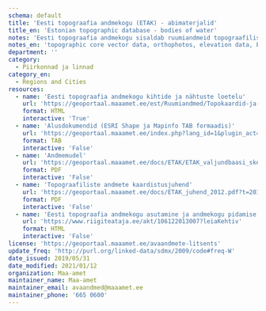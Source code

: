 ```yaml
---
schema: default
title: 'Eesti topograafia andmekogu (ETAK) - abimaterjalid'
title_en: 'Estonian topographic database - bodies of water'
notes: 'Eesti topograafia andmekogu sisaldab ruumiandmeid topograafiliste nähtuste kohta. Andmetest toodetakse Eesti põhikaarti ning Maa-ameti geoportaali kaardirakenduste kaudu kasutatavaid aluskaarte. Avaandmetena on allalaaditavad andmekogu tuumandmed (kõlvikud, transpordivõrk, ehitised, veekogud ja hüdrograafilised rajatised, pinnamood), samuti ortofotod, kõrgusandmed (LiDAR andmed, kõrgusmudelid, samakõrgusjooned), Eesti põhikaart. Allolevad ruumiandmed on igaühele vabaks kasutamiseks. Palume viidata andmete päritolule ja väljavõtte ajale (näiteks "Aluskaart: Maa-amet 2020"). Andmeid alla laadides nõustute <a href="https://geoportaal.maaamet.ee/docs/Avaandmed/ETAK_ruumiandmete_litsentsileping.pdf">avaandmete kasutamise tingimustega</a>. Maa-amet püüab tagada andmete allalaadimisteenuse ning andmete regulaarse uuendamise mõistlikul viisil toimivana, kuid ei garanteeri nende toimimist igal võimalikul ajahetkel. <p><a href="https://geoportaal.maaamet.ee/index.php?lang_id=1&page_id=79">Eesti topograafia andmekogu tutvustav veebileht</a>.</p>'
notes_en: 'topographic core vector data, orthophotos, elevation data, Estonian basic map 1:10 000). <a href="https://geoportaal.maaamet.ee/index.php?lang_id=1&page_id=79">Database website</a>.'
department: ''
category:
  - Piirkonnad ja linnad
category_en:
  - Regions and Cities
resources:
  - name: 'Eesti topograafia andmekogu kihtide ja nähtuste loetelu'
    url: 'https://geoportaal.maaamet.ee/est/Ruumiandmed/Topokaardid-ja-aluskaardid/Eesti-pohikaart-1-10000/ETAK-kihtide-ja-nahtuste-loetelu-p519.html'
    format: HTML
    interactive: 'True'
  - name: 'Alusdokumendid (ESRI Shape ja Mapinfo TAB formaadis)'
    url: 'https://geoportaal.maaamet.ee/index.php?lang_id=1&plugin_act=otsing&andmetyyp=ETAK&dl=1&f=ETAK_Eesti_TAB_veekogud.zip&page_id=609'
    format: TAB
    interactive: 'False'
  - name: 'Andmemudel'
    url: 'https://geoportaal.maaamet.ee/docs/ETAK/ETAK_valjundbaasi_skeem_20110502.pdf?t=20131209083522'
    format: PDF
    interactive: 'False'
  - name: 'Topograafiliste andmete kaardistusjuhend'
    url: 'https://geoportaal.maaamet.ee/docs/ETAK_juhend_2012.pdf?t=20130919142650'
    format: PDF
    interactive: 'False'
  - name: 'Eesti topograafia andmekogu asutamine ja andmekogu pidamise põhimäärus'
    url: 'https://www.riigiteataja.ee/akt/106122013007?leiaKehtiv'
    format: HTML
    interactive: 'False'
license: 'https://geoportaal.maaamet.ee/avaandmete-litsents'
update_freq: 'http://purl.org/linked-data/sdmx/2009/code#freq-W'
date_issued: 2019/05/31
date_modified: 2021/01/12
organization: Maa-amet
maintainer_name: Maa-amet
maintainer_email: avaandmed@maaamet.ee
maintainer_phone: '665 0600'
---
```


